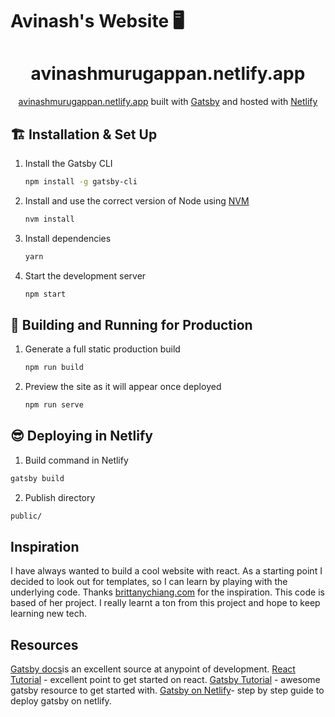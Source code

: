 # Avinash's Website 🖥️
<h1 align="center">
  avinashmurugappan.netlify.app 
</h1>
<p align="center">
   <a href="https://avinashmurugappan.netlify.app/" target="_blank">avinashmurugappan.netlify.app</a> built with <a href="https://www.gatsbyjs.org/" target="_blank">Gatsby</a> and hosted with <a href="https://www.netlify.com/" target="_blank">Netlify</a>
</p>

## 🏗️ Installation & Set Up

1. Install the Gatsby CLI

   ```sh
   npm install -g gatsby-cli
   ```

2. Install and use the correct version of Node using [NVM](https://github.com/nvm-sh/nvm)

   ```sh
   nvm install
   ```

3. Install dependencies

   ```sh
   yarn
   ```

4. Start the development server

   ```sh
   npm start
   ```

## 🚀 Building and Running for Production

1. Generate a full static production build

   ```sh
   npm run build
   ```

1. Preview the site as it will appear once deployed

   ```sh
   npm run serve
   ```
   
 ## 😎 Deploying in Netlify
 
1. Build command in Netlify
 
  ```sh
  gatsby build
  ```
 
2. Publish directory
 
  ```sh
  public/
  ```
 
## Inspiration

I have always wanted to build a cool website with react. As a starting point I decided to look out for templates, so I can learn by playing with the underlying code. Thanks [brittanychiang.com](https://brittanychiang.com) for the inspiration. This code is based of her project. I really learnt a ton from this project and hope to keep learning new tech.

## Resources
[Gatsby docs](https://www.gatsbyjs.org/docs/)is an excellent source at anypoint of development.
[React Tutorial](https://youtu.be/Ke90Tje7VS0) - excellent point to get started on react.
[Gatsby Tutorial](https://youtu.be/6YhqQ2ZW1sc) - awesome gatsby resource to get started with.
[Gatsby on Netlify](https://www.netlify.com/blog/2016/02/24/a-step-by-step-guide-gatsby-on-netlify/)- step by step guide to deploy gatsby on netlify. 
